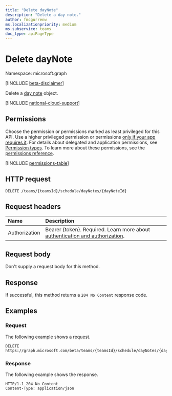 ```yaml
---
title: "Delete dayNote"
description: "Delete a day note."
author: fmcgurrenw
ms.localizationpriority: medium
ms.subservice: teams
doc_type: apiPageType
---
```


# Delete dayNote
Namespace: microsoft.graph

[!INCLUDE [beta-disclaimer](../../includes/beta-disclaimer.md)]

Delete a [day note](../resources/daynote.md) object.


[!INCLUDE [national-cloud-support](../../includes/global-only.md)]

## Permissions
Choose the permission or permissions marked as least privileged for this API. Use a higher privileged permission or permissions [only if your app requires it](/graph/permissions-overview#best-practices-for-using-microsoft-graph-permissions). For details about delegated and application permissions, see [Permission types](/graph/permissions-overview#permission-types). To learn more about these permissions, see the [permissions reference](/graph/permissions-reference).

<!-- { "blockType": "permissions", "name": "daynote_delete" } -->
[!INCLUDE [permissions-table](../includes/permissions/daynote-delete-permissions.md)]

## HTTP request

``` http
DELETE /teams/{teamsId}/schedule/dayNotes/{dayNoteId}
```

## Request headers
|Name|Description|
|:---|:---|
|Authorization|Bearer {token}. Required. Learn more about [authentication and authorization](/graph/auth/auth-concepts).|

## Request body
Don't supply a request body for this method.

## Response

If successful, this method returns a `204 No Content` response code.

## Examples

### Request
The following example shows a request.

``` http
DELETE https://graph.microsoft.com/beta/teams/{teamsId}/schedule/dayNotes/{dayNoteId}
```

### Response
The following example shows the response.

``` http
HTTP/1.1 204 No Content
Content-Type: application/json
```

